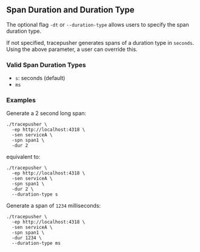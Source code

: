 ## Span Duration and Duration Type

The optional flag `-dt` or `--duration-type` allows users to specify the span duration type.

If not specified, tracepusher generates spans of a duration type in `seconds`. Using the above parameter, a user can override this.

### Valid Span Duration Types

- `s`: seconds (default)
- `ms`

### Examples

Generate a 2 second long span:

```shell
./tracepusher \
  -ep http://localhost:4318 \
  -sen serviceA \
  -spn span1 \
  -dur 2
```

equivalent to:

```shell
./tracepusher \
  -ep http://localhost:4318 \
  -sen serviceA \
  -spn span1 \
  -dur 2 \
  --duration-type s
```

Generate a span of `1234` milliseconds:

```shell
./tracepusher \
  -ep http://localhost:4318 \
  -sen serviceA \
  -spn span1 \
  -dur 1234 \
  --duration-type ms
```